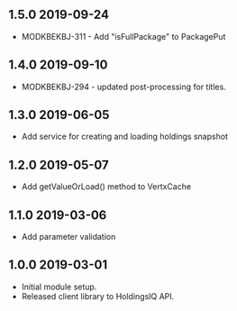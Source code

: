 ## 1.5.0 2019-09-24
* MODKBEKBJ-311 - Add "isFullPackage" to PackagePut
## 1.4.0 2019-09-10
* MODKBEKBJ-294 - updated post-processing for titles. 
## 1.3.0 2019-06-05
* Add service for creating and loading holdings snapshot
## 1.2.0 2019-05-07
* Add getValueOrLoad() method to VertxCache
## 1.1.0 2019-03-06
* Add parameter validation 
## 1.0.0 2019-03-01
* Initial module setup.
* Released client library to HoldingsIQ API.

